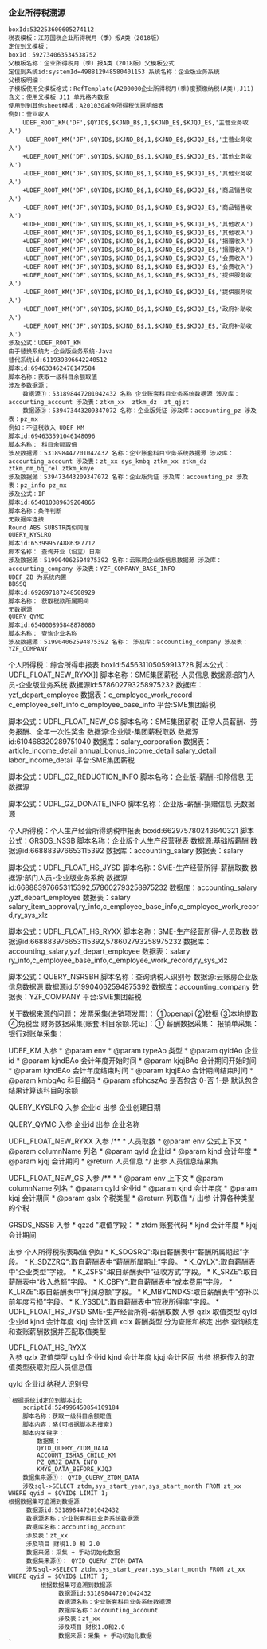 ### 企业所得税溯源
    boxId:532253600605274112
    税表模板：江苏国税企业所得税月（季）报A类（2018版）
    定位到父模板：
    boxId：592734063534538752
    父模板名称：企业所得税月（季）报A类（2018版）父模板公式
    定位到系统id:systemId=498812948580401153 系统名称：企业版业务系统
    父模板明细：
    子模板使用父模板格式：RefTemplate(A200000企业所得税月(季)度预缴纳税(A类),J11)
    含义：使用父模板 J11 单元格内数据
    使用到到其他sheet模板：A201030减免所得税优惠明细表
    例如：营业收入
        UDEF_ROOT_KM('DF',$QYID$,$KJND_B$,1,$KJND_E$,$KJQJ_E$,'主营业务收入')
        -UDEF_ROOT_KM('JF',$QYID$,$KJND_B$,1,$KJND_E$,$KJQJ_E$,'主营业务收入')
        +UDEF_ROOT_KM('DF',$QYID$,$KJND_B$,1,$KJND_E$,$KJQJ_E$,'其他业务收入')
        -UDEF_ROOT_KM('JF',$QYID$,$KJND_B$,1,$KJND_E$,$KJQJ_E$,'其他业务收入')
        +UDEF_ROOT_KM('DF',$QYID$,$KJND_B$,1,$KJND_E$,$KJQJ_E$,'商品销售收入')
        -UDEF_ROOT_KM('JF',$QYID$,$KJND_B$,1,$KJND_E$,$KJQJ_E$,'商品销售收入')
        +UDEF_ROOT_KM('DF',$QYID$,$KJND_B$,1,$KJND_E$,$KJQJ_E$,'其他收入')
        -UDEF_ROOT_KM('JF',$QYID$,$KJND_B$,1,$KJND_E$,$KJQJ_E$,'其他收入')
        +UDEF_ROOT_KM('DF',$QYID$,$KJND_B$,1,$KJND_E$,$KJQJ_E$,'捐赠收入')
        -UDEF_ROOT_KM('JF',$QYID$,$KJND_B$,1,$KJND_E$,$KJQJ_E$,'捐赠收入')
        +UDEF_ROOT_KM('DF',$QYID$,$KJND_B$,1,$KJND_E$,$KJQJ_E$,'会费收入')
        -UDEF_ROOT_KM('JF',$QYID$,$KJND_B$,1,$KJND_E$,$KJQJ_E$,'会费收入')
        +UDEF_ROOT_KM('DF',$QYID$,$KJND_B$,1,$KJND_E$,$KJQJ_E$,'提供服务收入')
        -UDEF_ROOT_KM('JF',$QYID$,$KJND_B$,1,$KJND_E$,$KJQJ_E$,'提供服务收入')
        +UDEF_ROOT_KM('DF',$QYID$,$KJND_B$,1,$KJND_E$,$KJQJ_E$,'政府补助收入')
        -UDEF_ROOT_KM('JF',$QYID$,$KJND_B$,1,$KJND_E$,$KJQJ_E$,'政府补助收入')
    涉及公式：UDEF_ROOT_KM
    由于替换系统为-企业版业务系统-Java 
    替代系统id:611939896642240512
    脚本id:694633462478147584
    脚本名称：获取一级科目余额取值
    涉及多数据源：
        数据源①：531898447201042432 名称 企业账套科目业务系统数据源 涉及库：accounting_account 涉及表：ztkm_xx  ztkm_dz  zt_qjzt
        数据源②：539473443209347072 名称：企业版凭证 涉及库：accounting_pz 涉及表：pz_mx
    例如：不征税收入 UDEF_KM
    脚本id:694633591046148096
    脚本名称： 科目余额取值
    涉及数据源：531898447201042432 名称：企业账套科目业务系统数据源 涉及库：accounting_account 涉及表：zt_xx sys_kmbq ztkm_xx ztkm_dz ztkm_nm_bq_rel ztkm_kmye
    涉及数据源：539473443209347072 名称：企业版凭证 涉及库：accounting_pz 涉及表：pz_info pz_mx
    涉及公式：IF 
    脚本id:654010389639204865
    脚本名称：条件判断
    无数据库连接
    Round ABS SUBSTR类似同理
    QUERY_KYSLRQ
    脚本id:653999574886387712
    脚本名称： 查询开业（设立）日期
    涉及数据源：519904062594875392 名称：云账房企业版信息数据源 涉及库：accounting_company 涉及表：YZF_COMPANY_BASE_INFO
    UDEF_ZB 为系统内置
    BBSSQ
    脚本id:692697187248508929
    脚本名称： 获取税款所属期间
    无数据源
    QUERY_QYMC
    脚本id:654000895848878080
    脚本名称： 查询企业名称
    涉及数据源：519904062594875392 名称： 涉及库：accounting_company 涉及表：YZF_COMPANY
   
   
   
  个人所得税：综合所得申报表
  boxId:545631105059913728
  脚本公式：UDFL_FLOAT_NEW_RYXX]\]
  脚本名称：SME集团薪税-人员信息
  数据源:部门人员-企业版业务系统
  数据源id:578602793258975232
  数据库：yzf_depart_employee
  数据表：c_employee_work_record c_employee_self_info c_employee_base_info
  平台:SME集团薪税
  
  脚本公式：UDFL_FLOAT_NEW_GS
  脚本名称：SME集团薪税-正常人员薪酬、劳务报酬、全年一次性奖金
  数据源:企业版-集团薪税取数
  数据源id:610468320289751040
  数据库：salary_corporation
  数据表：article_income_detail annual_bonus_income_detail salary_detail labor_income_detail
  平台:SME集团薪税
  

  脚本公式：UDFL_GZ_REDUCTION_INFO
  脚本名称：企业版-薪酬-扣除信息
  无数据源
  
  脚本公式：UDFL_GZ_DONATE_INFO
  脚本名称：企业版-薪酬-捐赠信息
  无数据源
  
  个人所得税：个人生产经营所得纳税申报表
  boxid:662975780243640321
  脚本公式：GRSDS_NSSB
  脚本名称：企业版个人生产经营税表
  数据源:基础版薪酬
  数据源id:668883976653115392
  数据库：accounting_salary
  数据表：salary
  
  脚本公式：UDFL_FLOAT_HS_JYSD
  脚本名称：SME-生产经营所得-薪酬取数
  数据源:部门人员-企业版业务系统
  数据源id:668883976653115392,578602793258975232
  数据库：accounting_salary ,yzf_depart_employee
  数据表：salary salary_item_approval,ry_info,c_employee_base_info,c_employee_work_record,ry_sys_xlz

  脚本公式：UDFL_FLOAT_HS_RYXX
  脚本名称：SME-生产经营所得-人员取数
  数据源id:668883976653115392,578602793258975232
  数据库：accounting_salary,yzf_depart_employee
  数据表：salary ry_info,c_employee_base_info,c_employee_work_record,ry_sys_xlz

  脚本公式：QUERY_NSRSBH
  脚本名称：查询纳税人识别号
  数据源:云账房企业版信息数据源
  数据源id:519904062594875392
  数据库：accounting_company
  数据表：YZF_COMPANY
  平台:SME集团薪税     
    
   
  
  
  关于数据来源的问题：
    发票采集(进销项发票)： ①openapi ②数据 ③本地提取 ④免税盘
    财务数据采集(账套.科目余额.凭证)：①
    薪酬数据采集：
    报销单采集：
    银行对账单采集：
    
    
    
UDEF_KM 入参     * @param env
                * @param typeAo    类型
                * @param qyidAo    企业id
                * @param kjndBAo   会计年度开始时间
                * @param kjqjBAo   会计期间开始时间
                * @param kjndEAo   会计年度结束时间
                * @param kjqjEAo   会计期间结束时间
                * @param kmbqAo    科目编码
                * @param sfbhcszAo 是否包含 0-否 1-是  默认包含
结果计算该科目的余额

QUERY_KYSLRQ 入参 企业id 出参 企业创建日期

QUERY_QYMC 入参 企业id 出参 企业名称

UDFL_FLOAT_NEW_RYXX 入参     /**
                            * 人员取数
                            * @param env   公式上下文
                            * @param columnName    列名
                            * @param qyId  企业id
                            * @param kjnd  会计年度
                            * @param kjqj  会计期间
                            * @return  人员信息
                            */
 出参 人员信息结果集
 
 UDFL_FLOAT_NEW_GS 入参     /**
                            *
                            * @param env 上下文
                            * @param columnName 列名
                            * @param qyId  企业id
                            * @param kjnd  会计年度
                            * @param kjqj  会计期间
                            * @param gslx  个税类型
                            * @return 列取值
                            */
出参 计算各种类型的个税

GRSDS_NSSB 入参     * qzzd	"取值字段：
                   * ztdm	账套代码
                   * kjnd	会计年度
                   * kjqj	会计期间
                   
出参 个人所得税税表取值  例如 * K_SDQSRQ":取自薪酬表中“薪酬所属期起”字段。
                  * K_SDZZRQ":取自薪酬表中“薪酬所属期止”字段。
                  * K_QYLX":取自薪酬表中“企业类型”字段。
                  * K_ZSFS":取自薪酬表中“征收方式”字段。
                  * K_SRZE":取自薪酬表中“收入总额”字段。
                  * K_CBFY":取自薪酬表中“成本费用”字段。
                  * K_LRZE":取自薪酬表中“利润总额”字段。
                  * K_MBYQNDKS:取自薪酬表中“弥补以前年度亏损”字段。
                  * K_YSSDL":取自薪酬表中“应税所得率”字段。
                  *                   
UDFL_FLOAT_HS_JYSD  SME-生产经营所得-薪酬取数 
 入参 
 qzlx 取值类型 
 qyId 企业id 
 kjnd 会计年度 
 kjqj 会计区间 
 xclx 薪酬类型  分为查账和核定
 出参 查询核定和查账薪酬数据并匹配取值类型
 
 UDFL_FLOAT_HS_RYXX  
 入参 
 qzlx 取值类型
 qyId 企业id
 kjnd 会计年度
 kjqj 会计区间
 出参 根据传入的取值类型获取对应人员信息值
 
 qyId 企业id
 纳税人识别号
  
  
  
    
   
   
    
    
    
    
    
    
    
    
    
    
    
    
    
    
    
    
    
    
    
    
    
    
    
    
    
    
    
    
    
    
    
    
    
    
    
    
    
    
    
    
    
    
    
    
    
    
    
    
    
    
    `根据系统id定位到脚本id:
        scriptId:524996450854109184
        脚本名称：获取一级科目余额取值
        脚本内容：略(可根据脚本名搜索)
        脚本内关键字：
            数据集：
            QYID_QUERY_ZTDM_DATA 
            ACCOUNT_ISHAS_CHILD_KM 
            PZ_QMJZ_DATA_INFO 
            KMYE_DATA_BEFORE_KJQJ 
        数据集来源①： QYID_QUERY_ZTDM_DATA 
        涉及sql->SELECT ztdm,sys_start_year,sys_start_month FROM zt_xx WHERE qyid = $QYID$ LIMIT 1;
    根据数据集可追溯到数据源
         数据源id:531898447201042432 
         数据源名称：企业账套科目业务系统数据源
         数据库名称：accounting_account
         涉及表：zt_xx
         涉及项目 财税1.0 和 2.0
         数据来源：采集 + 手动初始化数据
         数据集来源①： QYID_QUERY_ZTDM_DATA 
         涉及sql->SELECT ztdm,sys_start_year,sys_start_month FROM zt_xx WHERE qyid = $QYID$ LIMIT 1;
             根据数据集可追溯到数据源
                  数据源id:531898447201042432 
                  数据源名称：企业账套科目业务系统数据源
                  数据库名称：accounting_account
                  涉及表：zt_xx
                  涉及项目 财税1.0和2.0
                  数据来源：采集 + 手动初始化数据
    `    
         
         
           
            
        
    
    